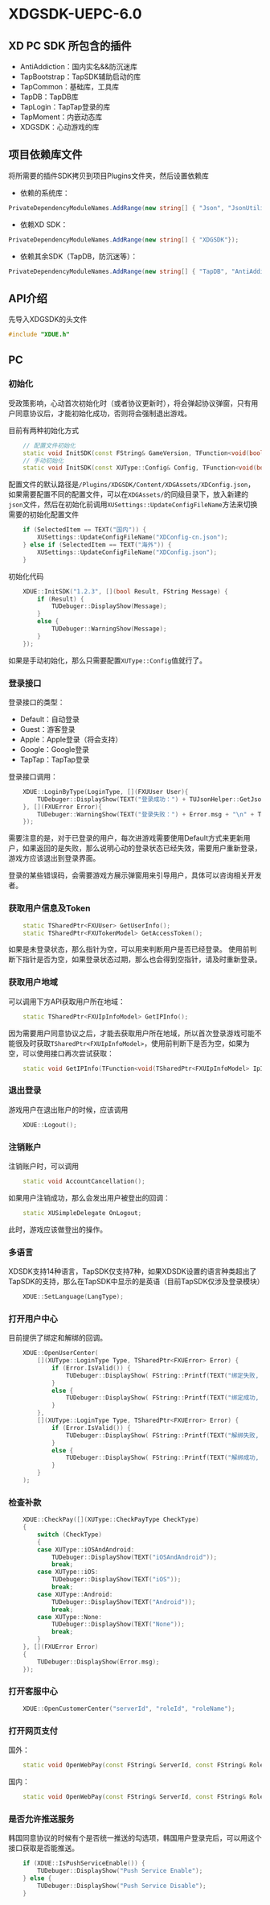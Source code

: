 # XDGSDK-UEPC-6.0

## XD PC SDK 所包含的插件
* AntiAddiction：国内实名&&防沉迷库
* TapBootstrap：TapSDK辅助启动的库
* TapCommon：基础库，工具库
* TapDB：TapDB库
* TapLogin：TapTap登录的库
* TapMoment：内嵌动态库
* XDGSDK：心动游戏的库

## 项目依赖库文件

将所需要的插件SDK拷贝到项目Plugins文件夹，然后设置依赖库

* 依赖的系统库：
```c#
PrivateDependencyModuleNames.AddRange(new string[] { "Json", "JsonUtilities" });
```
* 依赖XD SDK：
```c#
PrivateDependencyModuleNames.AddRange(new string[] { "XDGSDK"});
```
* 依赖其余SDK（TapDB，防沉迷等）：
```c#
PrivateDependencyModuleNames.AddRange(new string[] { "TapDB", "AntiAddiction"});
```

## API介绍

先导入XDGSDK的头文件
```c
#include "XDUE.h"
```

## PC

### 初始化
受政策影响，心动首次初始化时（或者协议更新时），将会弹起协议弹窗，只有用户同意协议后，才能初始化成功，否则将会强制退出游戏。

目前有两种初始化方式
```cpp
    // 配置文件初始化
	static void InitSDK(const FString& GameVersion, TFunction<void(bool Result, const FString& Message)> CallBack);
	// 手动初始化
	static void InitSDK(const XUType::Config& Config, TFunction<void(bool Result, const FString& Message)> CallBack);
```
配置文件的默认路径是`/Plugins/XDGSDK/Content/XDGAssets/XDConfig.json`，如果需要配置不同的配置文件，可以在`XDGAssets/`的同级目录下，放入新建的`json`文件，然后在初始化前调用`XUSettings::UpdateConfigFileName`方法来切换需要的初始化配置文件
```cpp
	if (SelectedItem == TEXT("国内")) {
		XUSettings::UpdateConfigFileName("XDConfig-cn.json");
	} else if (SelectedItem == TEXT("海外")) {
		XUSettings::UpdateConfigFileName("XDConfig.json");
	}
```

初始化代码
```cpp
	XDUE::InitSDK("1.2.3", [](bool Result, FString Message) {
		if (Result) {
			TUDebuger::DisplayShow(Message);
		}
		else {
			TUDebuger::WarningShow(Message);
		}
	});
```

如果是手动初始化，那么只需要配置`XUType::Config`值就行了。

### 登录接口

登录接口的类型：
* Default：自动登录
* Guest：游客登录
* Apple：Apple登录（将会支持）
* Google：Google登录
* TapTap：TapTap登录

登录接口调用：
```cpp
	XDUE::LoginByType(LoginType, [](FXUUser User){
		TUDebuger::DisplayShow(TEXT("登录成功：") + TUJsonHelper::GetJsonString(User));
	}, [](FXUError Error){
		TUDebuger::WarningShow(TEXT("登录失败：") + Error.msg + "\n" + TUJsonHelper::GetJsonString(Error.ExtraData));
	});
```

需要注意的是，对于已登录的用户，每次进游戏需要使用Default方式来更新用户，如果返回的是失败，那么说明心动的登录状态已经失效，需要用户重新登录，游戏方应该退出到登录界面。

登录的某些错误码，会需要游戏方展示弹窗用来引导用户，具体可以咨询相关开发者。

### 获取用户信息及Token
```cpp
	static TSharedPtr<FXUUser> GetUserInfo();
	static TSharedPtr<FXUTokenModel> GetAccessToken();
```
如果是未登录状态，那么指针为空，可以用来判断用户是否已经登录。
使用前判断下指针是否为空，如果登录状态过期，那么也会得到空指针，请及时重新登录。

### 获取用户地域

可以调用下方API获取用户所在地域：
```cpp
	static TSharedPtr<FXUIpInfoModel> GetIPInfo();
```
因为需要用户同意协议之后，才能去获取用户所在地域，所以首次登录游戏可能不能很及时获取`TSharedPtr<FXUIpInfoModel>`，使用前判断下是否为空，如果为空，可以使用接口再次尝试获取：
```cpp
	static void GetIPInfo(TFunction<void(TSharedPtr<FXUIpInfoModel> IpInfo)> CallBack);
```

### 退出登录
游戏用户在退出账户的时候，应该调用
```cpp
    XDUE::Logout();
```

### 注销账户
注销账户时，可以调用
```cpp
	static void AccountCancellation();
```
如果用户注销成功，那么会发出用户被登出的回调：
```cpp
	static XUSimpleDelegate OnLogout;
```
此时，游戏应该做登出的操作。


### 多语言
XDSDK支持14种语言，TapSDK仅支持7种，如果XDSDK设置的语言种类超出了TapSDK的支持，那么在TapSDK中显示的是英语（目前TapSDK仅涉及登录模块）
```cpp
    XDUE::SetLanguage(LangType);
```

### 打开用户中心
目前提供了绑定和解绑的回调。
```cpp
    XDUE::OpenUserCenter(
        [](XUType::LoginType Type, TSharedPtr<FXUError> Error) {
            if (Error.IsValid()) {
                TUDebuger::DisplayShow( FString::Printf(TEXT("绑定失败, Error: %s"), *Error->msg));
            }
            else {
                TUDebuger::DisplayShow( FString::Printf(TEXT("绑定成功, Type: %d"), Type));
            }
        },
        [](XUType::LoginType Type, TSharedPtr<FXUError> Error) {
            if (Error.IsValid()) {
                TUDebuger::DisplayShow( FString::Printf(TEXT("解绑失败, Error: %s"), *Error->msg));
            }
            else {
                TUDebuger::DisplayShow( FString::Printf(TEXT("解绑成功, Type: %d"), Type));
            }
        }
    );
```

### 检查补款
```cpp
    XDUE::CheckPay([](XUType::CheckPayType CheckType)
    {
        switch (CheckType)
        {
        case XUType::iOSAndAndroid:
            TUDebuger::DisplayShow(TEXT("iOSAndAndroid"));
            break;
        case XUType::iOS:
            TUDebuger::DisplayShow(TEXT("iOS"));
            break;
        case XUType::Android:
            TUDebuger::DisplayShow(TEXT("Android"));
            break;
        case XUType::None:
            TUDebuger::DisplayShow(TEXT("None"));
            break;
        }
    }, [](FXUError Error)
    {
        TUDebuger::DisplayShow(Error.msg);
    });
```

### 打开客服中心

```cpp
    XDUE::OpenCustomerCenter("serverId", "roleId", "roleName");
```

### 打开网页支付
国外：
```cpp
	static void OpenWebPay(const FString& ServerId, const FString& RoleId); 
```
国内：
```cpp
	static void OpenWebPay(const FString& ServerId, const FString& RoleId, const FString& ProductSkuCode, TFunction<void(XUType::PayResult Result)> CallBack, const FString& ProductName = "", float PayAmount = 0, const FString& Ext = "");
```

### 是否允许推送服务
韩国同意协议的时候有个是否统一推送的勾选项，韩国用户登录完后，可以用这个接口获取是否能推送。
```cpp
    if (XDUE::IsPushServiceEnable()) {
        TUDebuger::DisplayShow("Push Service Enable");
    } else {
        TUDebuger::DisplayShow("Push Service Disable");
    }
```



